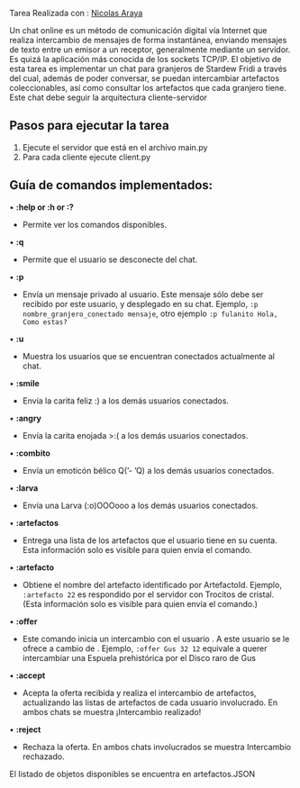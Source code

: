 Tarea Realizada con : [Nicolas Araya](https://github.com/NicolasAraya932)

Un chat online es un método de comunicación digital vía Internet que realiza intercambio de mensajes de forma instantánea, enviando mensajes de texto entre un emisor a un receptor, generalmente
mediante un servidor. Es quizá la aplicación más conocida de los sockets TCP/IP.
El objetivo de esta tarea es implementar un chat para granjeros de Stardew Fridi a través del cual, además de poder conversar, se puedan intercambiar artefactos coleccionables, 
así como consultar los artefactos que cada granjero tiene. Este chat debe seguir la arquitectura cliente-servidor

## Pasos para ejecutar la tarea
1) Ejecute el servidor que está en el archivo main.py
2) Para cada cliente ejecute client.py

## Guía de comandos implementados:

• **:help or :h or :?** 
  - Permite ver los comandos disponibles.

• **:q** 
  - Permite que el usuario se desconecte del chat.
    
• **:p <Identificador> <Mensaje>**
  - Envía un mensaje privado al usuario. Este mensaje sólo debe ser recibido por este usuario, y desplegado en su chat. Ejemplo, `:p nombre_granjero_conectado mensaje`, otro ejemplo `:p fulanito Hola, Como estas?`
             
• **:u** 
  - Muestra los usuarios que se encuentran conectados actualmente al chat.
     
• **:smile** 
  - Envía la carita feliz :) a los demás usuarios conectados.
     
• **:angry** 
  - Envía la carita enojada >:( a los demás usuarios conectados. 

• **:combito** 
  - Envía un emoticón bélico Q(’- ’Q) a los demás usuarios conectados. 

• **:larva** 
  - Envía una Larva (:o)OOOooo a los demás usuarios conectados.
    
• **:artefactos**
  - Entrega una lista de los artefactos que el usuario tiene en su cuenta. Esta información solo es visible para quien envía el comando.

• **:artefacto <ArtefactoId>**
  - Obtiene el nombre del artefacto identificado por ArtefactoId. Ejemplo, `:artefacto 22` es respondido por el servidor con Trocitos de cristal. (Esta información solo es visible para quien envía el comando.)

• **:offer <Identificador> <MiArtefactoId> <SuArtefactoId>**
  - Este comando inicia un intercambio con el usuario <Identificador>. A este usuario se le ofrece <MiArtefactoId> a cambio de <SuArtefactoId>. Ejemplo, `:offer Gus 32 12` equivale a querer intercambiar una Espuela prehistórica por el Disco raro de Gus

• **:accept**
  - Acepta la oferta recibida y realiza el intercambio de artefactos, actualizando las listas de artefactos de cada usuario involucrado. En ambos chats se muestra ¡Intercambio realizado!

• **:reject**
  - Rechaza la oferta. En ambos chats involucrados se muestra Intercambio rechazado.

El listado de objetos disponibles se encuentra en  artefactos.JSON
